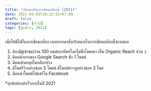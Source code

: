 ```yaml
---
title: "เป้าหมายในการเขียนบล็อกนี้ (2021)"
date: 2021-03-03T18:22:52+07:00
draft: false
categories: [ทั่วไป]
tags: [goals, 2021]
---
```


เพื่อให้มีไฟในการเขียนบล็อก เลยอยากมาตั้งเป้าหมายในการเขียนบล็อกนี้ซะหน่อย <!--more-->

1. ต้องมีผู้เข้าชม/อ่าน 100 คนต่ออาทิตย์โดยไม่พึ่งโฆษณา เป็น Organic Reach ล้วน ๆ
2. ติดหน้าแรกของ Google Search ซัก 1 โพสต์
3. มีคนเข้ามาคุยในบล็อกบ้าง
4. มีโพสรีวิวอย่างน้อย 3 โพสต์ มีโพสต์ฮาวทูอย่างน้อย 3 โพส
5. มีคนนำโพสต์ไปแชร์ใน Facebook

*ทุกข้อต้องสำเร็จภายในปี 2021
